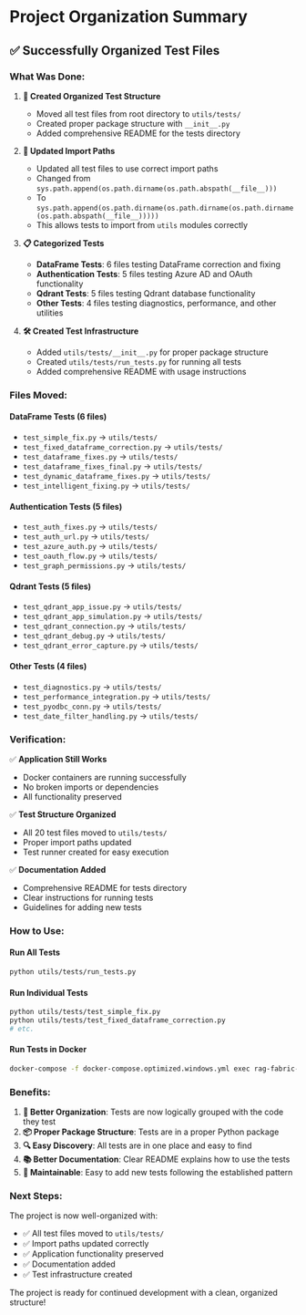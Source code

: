 # Project Organization Summary

## ✅ **Successfully Organized Test Files**

### **What Was Done:**

1. **📁 Created Organized Test Structure**
   - Moved all test files from root directory to `utils/tests/`
   - Created proper package structure with `__init__.py`
   - Added comprehensive README for the tests directory

2. **🔧 Updated Import Paths**
   - Updated all test files to use correct import paths
   - Changed from `sys.path.append(os.path.dirname(os.path.abspath(__file__)))` 
   - To `sys.path.append(os.path.dirname(os.path.dirname(os.path.dirname(os.path.abspath(__file__)))))`
   - This allows tests to import from `utils` modules correctly

3. **📋 Categorized Tests**
   - **DataFrame Tests**: 6 files testing DataFrame correction and fixing
   - **Authentication Tests**: 5 files testing Azure AD and OAuth functionality
   - **Qdrant Tests**: 5 files testing Qdrant database functionality
   - **Other Tests**: 4 files testing diagnostics, performance, and other utilities

4. **🛠️ Created Test Infrastructure**
   - Added `utils/tests/__init__.py` for proper package structure
   - Created `utils/tests/run_tests.py` for running all tests
   - Added comprehensive README with usage instructions

### **Files Moved:**

#### DataFrame Tests (6 files)
- `test_simple_fix.py` → `utils/tests/`
- `test_fixed_dataframe_correction.py` → `utils/tests/`
- `test_dataframe_fixes.py` → `utils/tests/`
- `test_dataframe_fixes_final.py` → `utils/tests/`
- `test_dynamic_dataframe_fixes.py` → `utils/tests/`
- `test_intelligent_fixing.py` → `utils/tests/`

#### Authentication Tests (5 files)
- `test_auth_fixes.py` → `utils/tests/`
- `test_auth_url.py` → `utils/tests/`
- `test_azure_auth.py` → `utils/tests/`
- `test_oauth_flow.py` → `utils/tests/`
- `test_graph_permissions.py` → `utils/tests/`

#### Qdrant Tests (5 files)
- `test_qdrant_app_issue.py` → `utils/tests/`
- `test_qdrant_app_simulation.py` → `utils/tests/`
- `test_qdrant_connection.py` → `utils/tests/`
- `test_qdrant_debug.py` → `utils/tests/`
- `test_qdrant_error_capture.py` → `utils/tests/`

#### Other Tests (4 files)
- `test_diagnostics.py` → `utils/tests/`
- `test_performance_integration.py` → `utils/tests/`
- `test_pyodbc_conn.py` → `utils/tests/`
- `test_date_filter_handling.py` → `utils/tests/`

### **Verification:**

✅ **Application Still Works**
- Docker containers are running successfully
- No broken imports or dependencies
- All functionality preserved

✅ **Test Structure Organized**
- All 20 test files moved to `utils/tests/`
- Proper import paths updated
- Test runner created for easy execution

✅ **Documentation Added**
- Comprehensive README for tests directory
- Clear instructions for running tests
- Guidelines for adding new tests

### **How to Use:**

#### Run All Tests
```bash
python utils/tests/run_tests.py
```

#### Run Individual Tests
```bash
python utils/tests/test_simple_fix.py
python utils/tests/test_fixed_dataframe_correction.py
# etc.
```

#### Run Tests in Docker
```bash
docker-compose -f docker-compose.optimized.windows.yml exec rag-fabric-app python utils/tests/run_tests.py
```

### **Benefits:**

1. **🎯 Better Organization**: Tests are now logically grouped with the code they test
2. **📦 Proper Package Structure**: Tests are in a proper Python package
3. **🔍 Easy Discovery**: All tests are in one place and easy to find
4. **📚 Better Documentation**: Clear README explains how to use the tests
5. **🚀 Maintainable**: Easy to add new tests following the established pattern

### **Next Steps:**

The project is now well-organized with:
- ✅ All test files moved to `utils/tests/`
- ✅ Import paths updated correctly
- ✅ Application functionality preserved
- ✅ Documentation added
- ✅ Test infrastructure created

The project is ready for continued development with a clean, organized structure! 